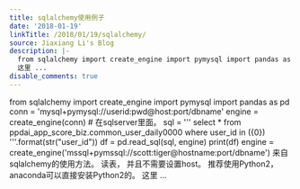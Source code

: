 ```yaml
---
title: sqlalchemy使用例子
date: '2018-01-19'
linkTitle: /2018/01/19/sqlalchemy/
source: Jiaxiang Li's Blog
description: |-
  from sqlalchemy import create_engine import pymysql import pandas as pd conn = &#39;mysql+pymysql://userid:pwd@host:port/dbname&#39; engine = create_engine(conn) # 在sqlserver里面。 sql = &#39;&#39;&#39; select * from ppdai_app_score_biz.common_user_daily0000 where user_id in ({0}) &#39;&#39;&#39;.format(str(&quot;user_id&quot;)) df = pd.read_sql(sql, engine) print(df) engine = create_engine('mssql+pymssql://scott:tiger@hostname:port/dbname') 来自sqlalchemy的使用方法。 读表， 并且不需要设置host。 推荐使用Python2， anaconda可以直接安装Python2的。
  这里 ...
disable_comments: true
---
```

from sqlalchemy import create_engine import pymysql import pandas as pd conn = &#39;mysql+pymysql://userid:pwd@host:port/dbname&#39; engine = create_engine(conn) # 在sqlserver里面。 sql = &#39;&#39;&#39; select * from ppdai_app_score_biz.common_user_daily0000 where user_id in ({0}) &#39;&#39;&#39;.format(str(&quot;user_id&quot;)) df = pd.read_sql(sql, engine) print(df) engine = create_engine('mssql+pymssql://scott:tiger@hostname:port/dbname') 来自sqlalchemy的使用方法。 读表， 并且不需要设置host。 推荐使用Python2， anaconda可以直接安装Python2的。
这里 ...